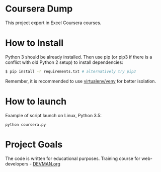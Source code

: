 # Coursera Dump

This project export in Excel Coursera courses.

# How to Install

Python 3 should be already installed. Then use pip (or pip3 if there is a conflict with old Python 2 setup) to install dependencies:

```bash
$ pip install -r requirements.txt # alternatively try pip3
```

Remember, it is recommended to use [virtualenv/venv](https://devman.org/encyclopedia/pip/pip_virtualenv/) for better isolation.

# How to launch

Example of script launch on Linux, Python 3.5:

```#!bash
python coursera.py
```

# Project Goals

The code is written for educational purposes. Training course for web-developers - [DEVMAN.org](https://devman.org)
